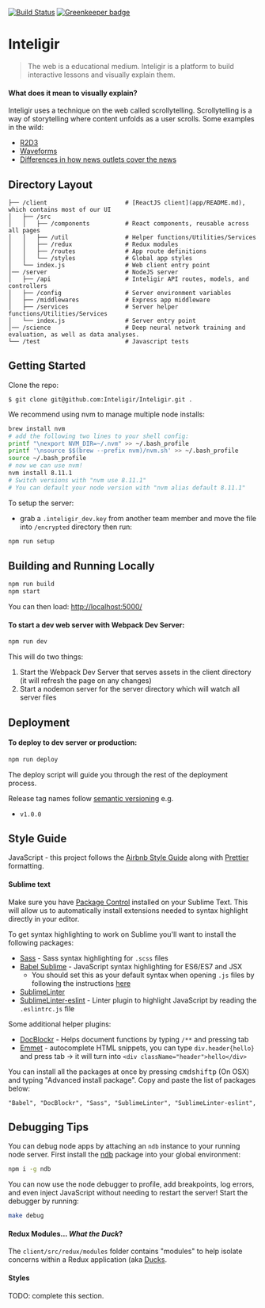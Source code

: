 [![Build Status](https://travis-ci.org/Inteligir/Inteligir.svg?branch=master)](https://travis-ci.org/Inteligir/Inteligir)
[![Greenkeeper badge](https://badges.greenkeeper.io/Inteligir/Inteligir.svg)](https://greenkeeper.io/)

# Inteligir

> The web is a educational medium. Inteligir is a platform to build interactive lessons and visually explain them.

#### What does it mean to visually explain?

Inteligir uses a technique on the web called scrollytelling. Scrollytelling is a way of storytelling where content unfolds as a user scrolls. Some examples in the wild:

- [R2D3](http://www.r2d3.us/visual-intro-to-machine-learning-part-1/)
- [Waveforms](https://pudding.cool/2018/02/waveforms/)
- [Differences in how news outlets cover the news](https://pudding.cool/2018/01/chyrons/)

## Directory Layout

```
├── /client                      # [ReactJS client](app/README.md), which contains most of our UI
│   ├── /src
│   │   ├── /components          # React components, reusable across all pages
│   │   ├── /util                # Helper functions/Utilities/Services
│   │   ├── /redux               # Redux modules
│   │   ├── /routes              # App route definitions
│   │   └── /styles              # Global app styles
│   └── index.js                 # Web client entry point
│── /server                      # NodeJS server
│   ├── /api                     # Inteligir API routes, models, and controllers
│   ├── /config                  # Server environment variables
│   ├── /middlewares             # Express app middleware
│   ├── /services                # Server helper functions/Utilities/Services
│   └── index.js                 # Server entry point
│── /science                     # Deep neural network training and evaluation, as well as data analyses.
└── /test                        # Javascript tests
```

## Getting Started

Clone the repo:

```
$ git clone git@github.com:Inteligir/Inteligir.git .
```

We recommend using nvm to manage multiple node installs:

```bash
brew install nvm
# add the following two lines to your shell config:
printf "\nexport NVM_DIR=~/.nvm" >> ~/.bash_profile
printf '\nsource $$(brew --prefix nvm)/nvm.sh' >> ~/.bash_profile
source ~/.bash_profile
# now we can use nvm!
nvm install 8.11.1
# Switch versions with "nvm use 8.11.1"
# You can default your node version with "nvm alias default 8.11.1"
```

To setup the server:

- grab a `.inteligir_dev.key` from another team member and move the file into `/encrypted` directory
  then run:

```bash
npm run setup
```

## Building and Running Locally

```bash
npm run build
npm start
```

You can then load: [http://localhost:5000/](http://localhost:5000/)

#### To start a dev web server with Webpack Dev Server:

```bash
npm run dev
```

This will do two things:

1.  Start the Webpack Dev Server that serves assets in the client directory (it will refresh the page on any changes)
2.  Start a nodemon server for the server directory which will watch all server files

## Deployment

#### To deploy to dev server or production:

```bash
npm run deploy
```

The deploy script will guide you through the rest of the deployment process.

Release tag names follow [semantic versioning](http://semver.org/) e.g.

- `v1.0.0`

## Style Guide

JavaScript - this project follows the [Airbnb Style Guide](https://github.com/airbnb/javascript) along with [Prettier](https://prettier.io/) formatting.

#### Sublime text

Make sure you have [Package Control](https://packagecontrol.io/installation) installed on your Sublime Text. This will allow us to automatically install extensions needed to syntax highlight directly in your editor.

To get syntax highlighting to work on Sublime you'll want to install the following packages:

- [Sass](https://packagecontrol.io/packages/Sass) - Sass syntax highlighting for `.scss` files
- [Babel Sublime](https://github.com/babel/babel-sublime) - JavaScript syntax highlighting for ES6/ES7 and JSX
  - You should set this as your default syntax when opening `.js` files by following the instructions [here](https://github.com/babel/babel-sublime#setting-as-the-default-syntax)
- [SublimeLinter](http://sublimelinter.readthedocs.io/en/latest/installation.html)
- [SublimeLinter-eslint](https://github.com/roadhump/SublimeLinter-eslint) - Linter plugin to highlight JavaScript by reading the `.eslintrc.js` file

Some additional helper plugins:

- [DocBlockr](https://github.com/spadgos/sublime-jsdocs) - Helps document functions by typing `/**` and pressing tab
- [Emmet](https://emmet.io/) - autocomplete HTML snippets, you can type `div.header{hello}` and press tab -> it will turn into `<div className="header">hello</div>`

You can install all the packages at once by pressing <kbd>cmd</kbd><kbd>shift</kbd><kbd>p</kbd> (On OSX) and typing "Advanced install package". Copy and paste the list of packages below:

```
"Babel", "DocBlockr", "Sass", "SublimeLinter", "SublimeLinter-eslint",
```

## Debugging Tips

You can debug node apps by attaching an `ndb` instance to your running node server. First install the
[ndb](https://www.npmjs.com/package/ndb) package into your global environment:

```bash
npm i -g ndb
```

You can now use the node debugger to profile, add breakpoints, log errors, and even inject JavaScript
without needing to restart the server! Start the debugger by running:

```bash
make debug
```

#### Redux Modules... _What the Duck_?

The `client/src/redux/modules` folder contains "modules" to help
isolate concerns within a Redux application (aka [Ducks](https://github.com/erikras/ducks-modular-redux).

#### Styles

TODO: complete this section.
